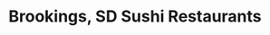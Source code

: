 ---
layout: city
title: Brookings, SD Sushi Restaurants
permalink: /south-dakota/brookings/
stateAbbr: SD
stateName: South Dakota
cityName: Brookings

---